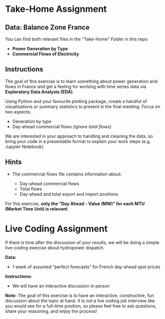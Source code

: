 # Take-Home Assignment

## Data: Balance Zone France

You can find both relevant files in the "Take-Home" Folder in this repo:

- **Power Generation by Type**
- **Commercial Flows of Electricity**

## Instructions

The goal of this exercise is to learn something about power generation and flows in France and get a feeling for working with time series data via **Exploratory Data Analysis (EDA)**.

Using Python and your favourite plotting package, create a handful of visualisations or summary statistics to present in the final meeting. Focus on two aspects:

- Generation by type
- Day-ahead commercial flows *(ignore total flows)*

We are interested in your approach to handling and cleaning the data, so bring your code in a presentable format to explain your work steps (e.g. Jupyter Notebook).

## Hints

- The commercial flows file contains information about:

	- Day-ahead commercial flows
	- Total flows
	- Day-ahead and total export and import positions

For this exercise, **only the “Day Ahead - Value (MW)” for each MTU (Market Time Unit) is relevant**.

# Live Coding Assignment

If there is time after the discussion of your results, we will be doing a simple live-coding exercise about hydropower dispatch.

**Data:**

- 1 week of assumed “perfect forecasts” for French day-ahead spot prices

**Instructions:**

- We will have an interactive discussion in person

**Note:**
The goal of this exercise is to have an interactive, constructive, fun discussion about the topic at hand. It is not a live coding job interview like you would see for a full-time position, so please feel free to ask questions, share your reasoning, and enjoy the process!
